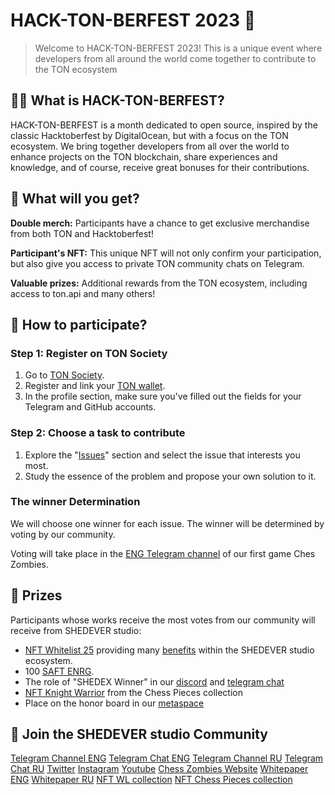 # HACK-TON-BERFEST 2023 🚀



>Welcome to HACK-TON-BERFEST 2023! This is a unique event where developers from all around the world come together to contribute to the TON ecosystem

## 👨‍💻 What is HACK-TON-BERFEST?
HACK-TON-BERFEST is a month dedicated to open source, inspired by the classic Hacktoberfest by DigitalOcean, but with a focus on the TON ecosystem. We bring together developers from all over the world to enhance projects on the TON blockchain, share experiences and knowledge, and of course, receive great bonuses for their contributions.

## 🎁 What will you get?

**Double merch:** Participants have a chance to get exclusive merchandise from both TON and Hacktoberfest!

**Participant's NFT:** This unique NFT will not only confirm your participation, but also give you access to private TON community chats on Telegram.

**Valuable prizes:** Additional rewards from the TON ecosystem, including access to ton.api and many others!

## 🚀 How to participate?

### Step 1: Register on TON Society
1. Go to [TON Society]().
2. Register and link your [TON wallet]("https://ton.org/wallets?locale=en&pagination[limit]=-1").
3. In the profile section, make sure you've filled out the fields for your Telegram and GitHub accounts.

### Step 2: Choose a task to contribute
1. Explore the "[Issues](https://github.com/SHEDEVERstudio/SHEDEX/issues)" section and select the issue that interests you most.
2. Study the essence of the problem and propose your own solution to it.

### The winner Determination

We will choose one winner for each issue. The winner will be determined by voting by our community.

Voting will take place in the [ENG Telegram channel](https://t.me/chesszombieseng) of our first game Ches Zombies.

## 🎉 Prizes
Participants whose works receive the most votes from our community will receive from SHEDEVER studio:

- [NFT Whitelist 25](https://getgems.io/collection/EQD6NEcyDESwKua8-dvuMZyU8NVnYAVLc-cECE-y4ag312YK?filter=%7B%22attributes%22%3A%7B%22Discount%22%3A%5B%2225%25%22%5D%7D%7D) providing many [benefits](https://t.me/chesszombieseng/111) within the SHEDEVER studio ecosystem.
- 100 [SAFT ENRG](https://shedever-studio.gitbook.io/chess-zombies-wpeng/information/energy-cells-usdenrg/saft-enrg).
- The role of "SHEDEX Winner" in our [discord](https://discord.gg/kPxnUZEeFM) and [telegram chat](https://t.me/chesszombieschat/100454)
- [NFT Knight Warrior](https://getgems.io/collection/EQAJj5xds2ms8_4t8chCgFo-sOwc3s3CjbV95EBejcdAilVY?filter=%7B%22sort%22%3A%22RarityRankAsc%22%2C%22attributes%22%3A%7B%22Subclass%22%3A%5B%22Warrior%22%5D%2C%22Class%22%3A%5B%22Knight%22%5D%7D%7D) from the Chess Pieces collection
- Place on the honor board in our [metaspace](https://hubs.mozilla.com/cvzjq4A/chess-zombies-middle-earth)

## 🚀 Join the SHEDEVER studio Community

[Telegram Channel ENG](https://t.me/chesszombieseng)
[Telegram Chat ENG](https://t.me/chesszombieschateng)
[Telegram Channel RU](https://t.me/chesszombies)
[Telegram Chat RU](https://t.me/chesszombieschat)
[Twitter](https://twitter.com/ShedEVERstudio)
[Instagram](https://www.instagram.com/shedeverstudio/)
[Youtube](https://www.youtube.com/channel/UChZankrqYrt7GYyH-6b0U7A)
[Chess Zombies Website](https://chesszombies.fun/)
[Whitepaper ENG](https://shedever-studio.gitbook.io/chess-zombies-wpeng/)
[Whitepaper RU](https://shedever-studio.gitbook.io/chess-zombies-wpru/)
[NFT WL collection](https://getgems.io/collection/EQD6NEcyDESwKua8-dvuMZyU8NVnYAVLc-cECE-y4ag312YK?filter=%7B"attributes"%3A%7B%7D%7D#items)
[NFT Chess Pieces collection](https://getgems.io/collection/EQAJj5xds2ms8_4t8chCgFo-sOwc3s3CjbV95EBejcdAilVY)
